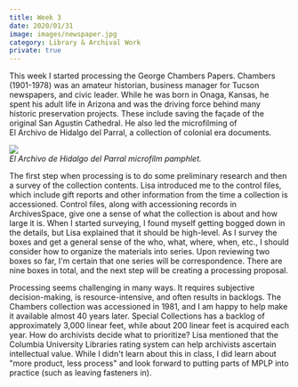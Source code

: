 ```yaml
---
title: Week 3
date: 2020/01/31
image: images/newspaper.jpg
category: Library & Archival Work
private: true
---
```


This week I started processing the George Chambers Papers. Chambers (1901-1978) was an amateur historian, business manager for Tucson newspapers, and civic leader. While he was born in Onaga, Kansas, he spent his adult life in Arizona and was the driving force behind many historic preservation projects. These include saving the façade of the original San Agustin Cathedral. He also led the microfilming of El Archivo de Hidalgo del Parral, a collection of colonial era documents.

![](images/archivo-de-hidalgo.jpg)  
_El Archivo de Hidalgo del Parral microfilm pamphlet._

The first step when processing is to do some preliminary research and then a survey of the collection contents. Lisa introduced me to the control files, which include gift reports and other information from the time a collection is accessioned. Control files, along with accessioning records in ArchivesSpace, give one a sense of what the collection is about and how large it is. When I started surveying, I found myself getting bogged down in the details, but Lisa explained that it should be high-level. As I survey the boxes and get a general sense of the who, what, where, when, etc., I should consider how to organize the materials into series. Upon reviewing two boxes so far, I'm certain that one series will be correspondence. There are nine boxes in total, and the next step will be creating a processing proposal.

Processing seems challenging in many ways. It requires subjective decision-making, is resource-intensive, and often results in backlogs. The Chambers collection was accessioned in 1981, and I am happy to help make it available almost 40 years later. Special Collections has a backlog of approximately 3,000 linear feet, while about 200 linear feet is acquired each year. How do archivists decide what to prioritize? Lisa mentioned that the Columbia University Libraries rating system can help archivists ascertain intellectual value. While I didn't learn about this in class, I did learn about "more product, less process" and look forward to putting parts of MPLP into practice (such as leaving fasteners in).
